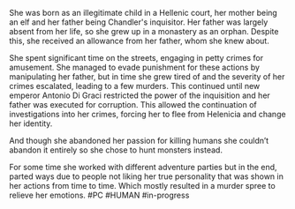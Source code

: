 She was born as an illegitimate child in a Hellenic court, her mother being an elf and her father being Chandler's inquisitor. Her father was largely absent from her life, so she grew up in a monastery as an orphan. Despite this, she received an allowance from her father, whom she knew about.

She spent significant time on the streets, engaging in petty crimes for amusement. She managed to evade punishment for these actions by manipulating her father, but in time she grew tired of and the severity of her crimes escalated, leading to a few murders. This continued until new emperor Antonio Di Graci restricted the power of the inquisition and her father was executed for corruption. This allowed the continuation of investigations into her crimes, forcing her to flee from Helenicia and change her identity.

And though she abandoned her passion for killing humans she couldn’t abandon it entirely so she chose to hunt monsters instead. 

For some time she worked with different adventure parties but in the end, parted ways due to people not liking her true personality that was shown in her actions from time to time. Which mostly resulted in a murder spree to relieve her emotions.
#PC #HUMAN #in-progress 